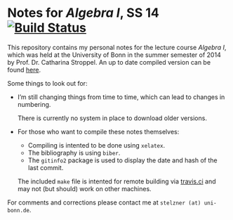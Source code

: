 Notes for _Algebra I_, SS 14
[![Build Status](https://travis-ci.org/cionx/algebra-1-notes-ss-14.svg?branch=master)][1]
=================

This repository contains my personal notes for the lecture course _Algebra I_, which was held at the University of Bonn in the summer semester of 2014 by Prof. Dr. Catharina Stroppel.
An up to date compiled version can be found [here][2].

Some things to look out for:

- I’m still changing things from time to time, which can lead to changes in numbering.

  There is currently no system in place to download older versions.

- For those who want to compile these notes themselves:

  - Compiling is intented to be done using `xelatex`.
  - The bibliography is using `biber`.
  - The `gitinfo2` package is used to display the date and hash of the last commit.

  The included `make` file is intented for remote building via [travis.ci][3] and may not (but should) work on other machines.

For comments and corrections please contact me at `stelzner (at) uni-bonn.de`.





[1]: https://travis-ci.org/cionx/algebra-1-notes-ss-14/builds
[2]: https://github.com/cionx/algebra-1-notes-ss-14/raw/gh-pages/notes.pdf
[3]: https://travis-ci.org/
